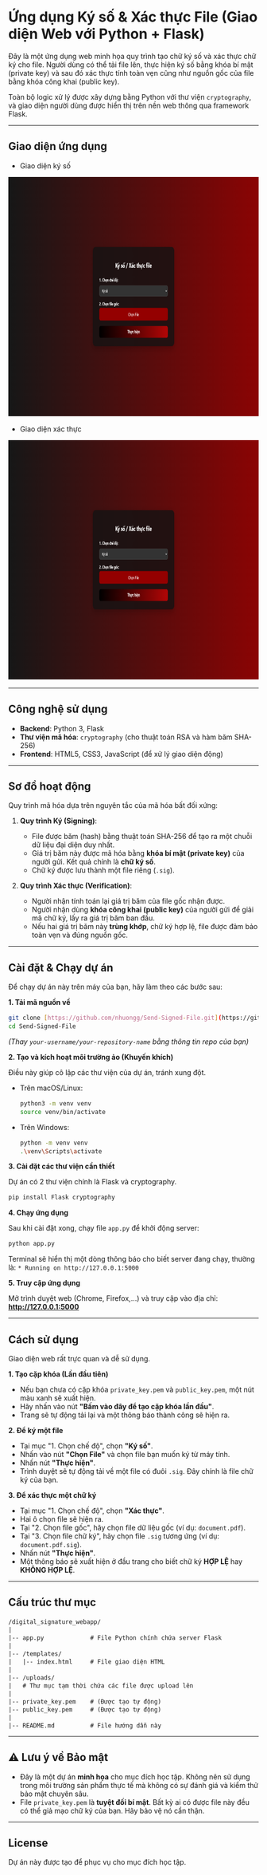 # Ứng dụng Ký số & Xác thực File (Giao diện Web với Python + Flask)

Đây là một ứng dụng web minh họa quy trình tạo chữ ký số và xác thực chữ ký cho file. Người dùng có thể tải file lên, thực hiện ký số bằng khóa bí mật (private key) và sau đó xác thực tính toàn vẹn cũng như nguồn gốc của file bằng khóa công khai (public key).

Toàn bộ logic xử lý được xây dựng bằng Python với thư viện `cryptography`, và giao diện người dùng được hiển thị trên nền web thông qua framework Flask.

---

## Giao diện ứng dụng

 - Giao diện ký số
<p align="center">  
   <img src="Picture/Screenshot (96).png" alt="Ảnh minh họa" width="850" height="480">  
</p>

 - Giao diện xác thực
<p align="center">  
   <img src="Picture/Screenshot (96).png" alt="Ảnh minh họa" width="850" height="480">  
</p>

---

## Công nghệ sử dụng

* **Backend**: Python 3, Flask
* **Thư viện mã hóa**: `cryptography` (cho thuật toán RSA và hàm băm SHA-256)
* **Frontend**: HTML5, CSS3, JavaScript (để xử lý giao diện động)

---

## Sơ đồ hoạt động

Quy trình mã hóa dựa trên nguyên tắc của mã hóa bất đối xứng:

1.  **Quy trình Ký (Signing)**:
    * File được băm (hash) bằng thuật toán SHA-256 để tạo ra một chuỗi dữ liệu đại diện duy nhất.
    * Giá trị băm này được mã hóa bằng **khóa bí mật (private key)** của người gửi. Kết quả chính là **chữ ký số**.
    * Chữ ký được lưu thành một file riêng (`.sig`).

2.  **Quy trình Xác thực (Verification)**:
    * Người nhận tính toán lại giá trị băm của file gốc nhận được.
    * Người nhận dùng **khóa công khai (public key)** của người gửi để giải mã chữ ký, lấy ra giá trị băm ban đầu.
    * Nếu hai giá trị băm này **trùng khớp**, chữ ký hợp lệ, file được đảm bảo toàn vẹn và đúng nguồn gốc.

---

## Cài đặt & Chạy dự án

Để chạy dự án này trên máy của bạn, hãy làm theo các bước sau:

**1. Tải mã nguồn về**

```bash
git clone [https://github.com/nhuongg/Send-Signed-File.git](https://github.com/your-username/your-repository-name.git)
cd Send-Signed-File
```
*(Thay `your-username/your-repository-name` bằng thông tin repo của bạn)*

**2. Tạo và kích hoạt môi trường ảo (Khuyến khích)**

Điều này giúp cô lập các thư viện của dự án, tránh xung đột.

* Trên macOS/Linux:
    ```bash
    python3 -m venv venv
    source venv/bin/activate
    ```
* Trên Windows:
    ```bash
    python -m venv venv
    .\venv\Scripts\activate
    ```

**3. Cài đặt các thư viện cần thiết**

Dự án có 2 thư viện chính là Flask và cryptography.

```bash
pip install Flask cryptography
```

**4. Chạy ứng dụng**

Sau khi cài đặt xong, chạy file `app.py` để khởi động server:

```bash
python app.py
```

Terminal sẽ hiển thị một dòng thông báo cho biết server đang chạy, thường là:
`* Running on http://127.0.0.1:5000`

**5. Truy cập ứng dụng**

Mở trình duyệt web (Chrome, Firefox,...) và truy cập vào địa chỉ: **http://127.0.0.1:5000**

---

## Cách sử dụng

Giao diện web rất trực quan và dễ sử dụng.

**1. Tạo cặp khóa (Lần đầu tiên)**
* Nếu bạn chưa có cặp khóa `private_key.pem` và `public_key.pem`, một nút màu xanh sẽ xuất hiện.
* Hãy nhấn vào nút **"Bấm vào đây để tạo cặp khóa lần đầu"**.
* Trang sẽ tự động tải lại và một thông báo thành công sẽ hiện ra.

**2. Để ký một file**
* Tại mục "1. Chọn chế độ", chọn **"Ký số"**.
* Nhấn vào nút **"Chọn File"** và chọn file bạn muốn ký từ máy tính.
* Nhấn nút **"Thực hiện"**.
* Trình duyệt sẽ tự động tải về một file có đuôi `.sig`. Đây chính là file chữ ký của bạn.

**3. Để xác thực một chữ ký**
* Tại mục "1. Chọn chế độ", chọn **"Xác thực"**.
* Hai ô chọn file sẽ hiện ra.
* Tại "2. Chọn file gốc", hãy chọn file dữ liệu gốc (ví dụ: `document.pdf`).
* Tại "3. Chọn file chữ ký", hãy chọn file `.sig` tương ứng (ví dụ: `document.pdf.sig`).
* Nhấn nút **"Thực hiện"**.
* Một thông báo sẽ xuất hiện ở đầu trang cho biết chữ ký **HỢP LỆ** hay **KHÔNG HỢP LỆ**.

---

## Cấu trúc thư mục

```
/digital_signature_webapp/
|
|-- app.py             # File Python chính chứa server Flask
|
|-- /templates/
|   |-- index.html     # File giao diện HTML
|
|-- /uploads/
|   # Thư mục tạm thời chứa các file được upload lên
|
|-- private_key.pem    # (Được tạo tự động)
|-- public_key.pem     # (Được tạo tự động)
|
|-- README.md          # File hướng dẫn này
```

---

## ⚠️ Lưu ý về Bảo mật

* Đây là một dự án **minh họa** cho mục đích học tập. Không nên sử dụng trong môi trường sản phẩm thực tế mà không có sự đánh giá và kiểm thử bảo mật chuyên sâu.
* File `private_key.pem` là **tuyệt đối bí mật**. Bất kỳ ai có được file này đều có thể giả mạo chữ ký của bạn. Hãy bảo vệ nó cẩn thận.

---

## License

Dự án này được tạo để phục vụ cho mục đích học tập.

